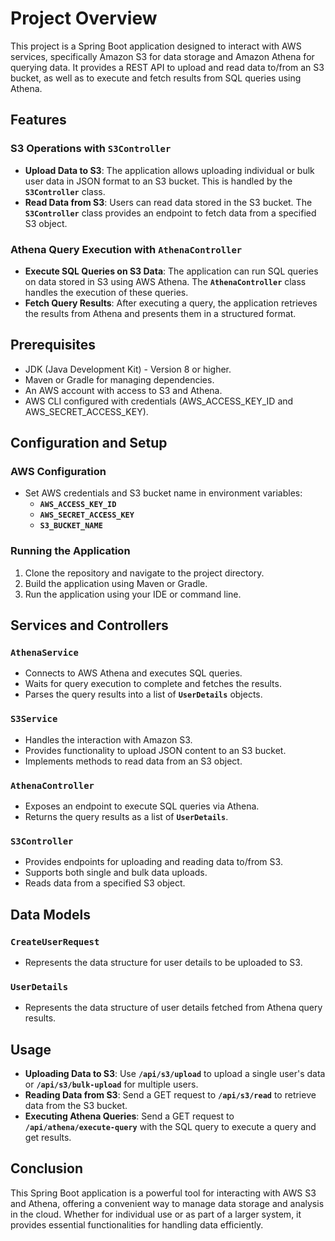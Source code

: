 # 

# **Project Overview**

This project is a Spring Boot application designed to interact with AWS services, specifically Amazon S3 for data storage and Amazon Athena for querying data. It provides a REST API to upload and read data to/from an S3 bucket, as well as to execute and fetch results from SQL queries using Athena.

## **Features**

### **S3 Operations with `S3Controller`**

- **Upload Data to S3**: The application allows uploading individual or bulk user data in JSON format to an S3 bucket. This is handled by the **`S3Controller`** class.
- **Read Data from S3**: Users can read data stored in the S3 bucket. The **`S3Controller`** class provides an endpoint to fetch data from a specified S3 object.

### **Athena Query Execution with `AthenaController`**

- **Execute SQL Queries on S3 Data**: The application can run SQL queries on data stored in S3 using AWS Athena. The **`AthenaController`** class handles the execution of these queries.
- **Fetch Query Results**: After executing a query, the application retrieves the results from Athena and presents them in a structured format.

## **Prerequisites**

- JDK (Java Development Kit) - Version 8 or higher.
- Maven or Gradle for managing dependencies.
- An AWS account with access to S3 and Athena.
- AWS CLI configured with credentials (AWS_ACCESS_KEY_ID and AWS_SECRET_ACCESS_KEY).

## **Configuration and Setup**

### **AWS Configuration**

- Set AWS credentials and S3 bucket name in environment variables:
    - **`AWS_ACCESS_KEY_ID`**
    - **`AWS_SECRET_ACCESS_KEY`**
    - **`S3_BUCKET_NAME`**

### **Running the Application**

1. Clone the repository and navigate to the project directory.
2. Build the application using Maven or Gradle.
3. Run the application using your IDE or command line.

## **Services and Controllers**

### **`AthenaService`**

- Connects to AWS Athena and executes SQL queries.
- Waits for query execution to complete and fetches the results.
- Parses the query results into a list of **`UserDetails`** objects.

### **`S3Service`**

- Handles the interaction with Amazon S3.
- Provides functionality to upload JSON content to an S3 bucket.
- Implements methods to read data from an S3 object.

### **`AthenaController`**

- Exposes an endpoint to execute SQL queries via Athena.
- Returns the query results as a list of **`UserDetails`**.

### **`S3Controller`**

- Provides endpoints for uploading and reading data to/from S3.
- Supports both single and bulk data uploads.
- Reads data from a specified S3 object.

## **Data Models**

### **`CreateUserRequest`**

- Represents the data structure for user details to be uploaded to S3.

### **`UserDetails`**

- Represents the data structure of user details fetched from Athena query results.

## **Usage**

- **Uploading Data to S3**: Use **`/api/s3/upload`** to upload a single user's data or **`/api/s3/bulk-upload`** for multiple users.
- **Reading Data from S3**: Send a GET request to **`/api/s3/read`** to retrieve data from the S3 bucket.
- **Executing Athena Queries**: Send a GET request to **`/api/athena/execute-query`** with the SQL query to execute a query and get results.

## **Conclusion**

This Spring Boot application is a powerful tool for interacting with AWS S3 and Athena, offering a convenient way to manage data storage and analysis in the cloud. Whether for individual use or as part of a larger system, it provides essential functionalities for handling data efficiently.
